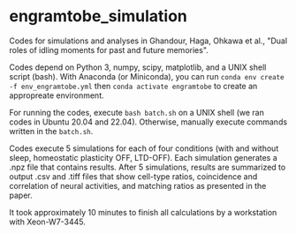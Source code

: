 # engramtobe_simulation
Codes for simulations and analyses in Ghandour, Haga, Ohkawa et al., "Dual roles of idling moments for past and future memories".

Codes depend on Python 3, numpy, scipy, matplotlib, and a UNIX shell script (bash). With Anaconda (or Miniconda), you can run `conda env create -f env_engramtobe.yml` then `conda activate engramtobe` to create an appropreate environment.

For running the codes, execute `bash batch.sh` on a UNIX shell (we ran codes in Ubuntu 20.04 and 22.04). Otherwise, manually execute commands written in the `batch.sh`.

Codes execute 5 simulations for each of four conditions (with and without sleep, homeostatic plasticity OFF, LTD-OFF). Each simulation generates a .npz file that contains results. After 5 simulations, results are summarized to output .csv and .tiff files that show cell-type ratios, coincidence and correlation of neural activities, and matching ratios as presented in the paper. 

It took approximately 10 minutes to finish all calculations by a workstation with Xeon-W7-3445.
